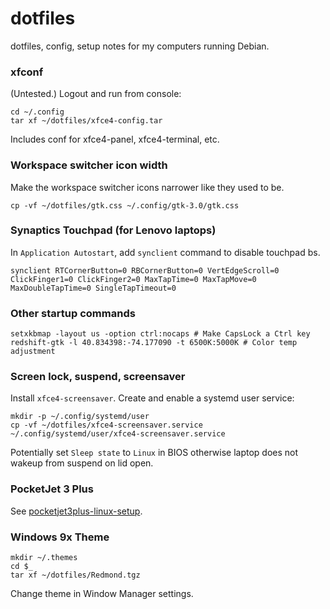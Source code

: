 # dotfiles

dotfiles, config, setup notes for my computers running Debian.

### xfconf

(Untested.) Logout and run from console:

    cd ~/.config
    tar xf ~/dotfiles/xfce4-config.tar

Includes conf for xfce4-panel, xfce4-terminal, etc.

### Workspace switcher icon width

Make the workspace switcher icons narrower like they used to be.

    cp -vf ~/dotfiles/gtk.css ~/.config/gtk-3.0/gtk.css

### Synaptics Touchpad (for Lenovo laptops)

In `Application Autostart`, add `synclient` command to disable touchpad bs.

    synclient RTCornerButton=0 RBCornerButton=0 VertEdgeScroll=0 ClickFinger1=0 ClickFinger2=0 MaxTapTime=0 MaxTapMove=0 MaxDoubleTapTime=0 SingleTapTimeout=0

### Other startup commands

    setxkbmap -layout us -option ctrl:nocaps # Make CapsLock a Ctrl key
    redshift-gtk -l 40.834398:-74.177090 -t 6500K:5000K # Color temp adjustment

### Screen lock, suspend, screensaver

Install `xfce4-screensaver`. Create and enable a systemd user service:

    mkdir -p ~/.config/systemd/user
    cp -vf ~/dotfiles/xfce4-screensaver.service ~/.config/systemd/user/xfce4-screensaver.service

Potentially set `Sleep state` to `Linux` in BIOS otherwise laptop does not
wakeup from suspend on lid open.

### PocketJet 3 Plus

See [pocketjet3plus-linux-setup][1].

### Windows 9x Theme

    mkdir ~/.themes
    cd $_
    tar xf ~/dotfiles/Redmond.tgz

Change theme in Window Manager settings.

[1]: https://github.com/adsr/pocketjet3plus-linux-setup
